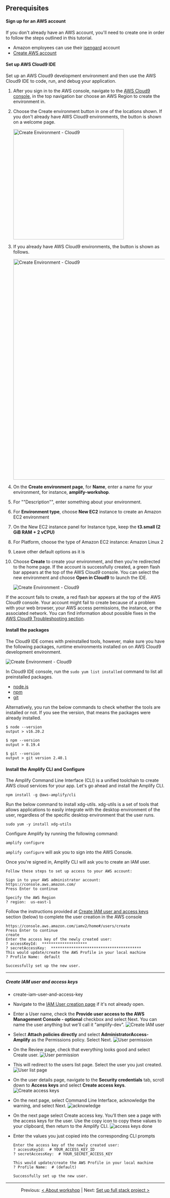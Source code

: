 ## Prerequisites

#### Sign up for an AWS account

If you don't already have an AWS account, you'll need to create one in order to follow the steps outlined in this tutorial.

- Amazon employees can use their [isengard](https://isengard.amazon.com/) account
- [Create AWS account](https://portal.aws.amazon.com/billing/signup?redirect_url=https%3A%2F%2Faws.amazon.com%2Fregistration-confirmation#/start/email)

#### Set up AWS Cloud9 IDE

Set up an AWS Cloud9 development environment and then use the AWS Cloud9 IDE to code, run, and debug your application.

1.  After you sign in to the AWS console, navigate to the [AWS Cloud9 console](https://us-east-1.console.aws.amazon.com/cloud9control/home), in the top navigation bar choose an AWS Region to create the environment in.
2.  Choose the Create environment button in one of the locations shown. If you don't already have AWS Cloud9 environments, the button is shown on a welcome page.

    <img src="./images/create_welcome_env_new_UX.png" alt="Create Environment - Cloud9" width="350" height="auto">

3.  If you already have AWS Cloud9 environments, the button is shown as follows.

    <img src="./images/console_create_env_new_UX.png" alt="Create Environment - Cloud9" width="700" height="auto">

4.  On the **Create environment page**, for **Name**, enter a name for your environment, for instance, **amplify-workshop**.
5.  For ""Description"", enter something about your environment.
6.  For **Environment type**, choose **New EC2** instance to create an Amazon EC2 environment
7.  On the New EC2 instance panel for Instance type, keep the **t3.small (2 GiB RAM + 2 vCPU)**
8.  For Platform, choose the type of Amazon EC2 instance: Amazon Linux 2
9.  Leave other default options as it is
10. Choose **Create** to create your environment, and then you're redirected to the home page. If the account is successfully created, a green flash bar appears at the top of the AWS Cloud9 console. You can select the new environment and choose **Open in Cloud9** to launch the IDE.

    ![Create Environment - Cloud9](./images/cloud9-ide-open.png)

If the account fails to create, a red flash bar appears at the top of the AWS Cloud9 console. Your account might fail to create because of a problem with your web browser, your AWS access permissions, the instance, or the associated network. You can find information about possible fixes in the [AWS Cloud9 Troubleshooting section](https://docs.aws.amazon.com/cloud9/latest/user-guide/troubleshooting.html#troubleshooting-env-loading).

#### Install the packages

The Cloud9 IDE comes with preinstalled tools, however, make sure you have the following packages, runtime environments installed on on AWS Cloud9 development environment.

![Create Environment - Cloud9](./images/cloud9-ide.png)

In Cloud9 IDE console, run the `sudo yum list installed` command to list all preinstalled packages.

- [node.js](https://nodejs.org/en)
- [npm](https://www.npmjs.com/)
- [git](https://git-scm.com/)

Alternatively, you run the below commands to check whether the tools are installed or not. If you see the version, that means the packages were already installed.

    $ node --version
    output > v16.20.2

    $ npm --version
    output > 8.19.4

    $ git --version
    output > git version 2.40.1

#### Install the Amplify CLI and Configure

The Amplify Command Line Interface (CLI) is a unified toolchain to create AWS cloud services for your app. Let's go ahead and install the Amplify CLI.

    npm install -g @aws-amplify/cli

Run the below command to install xdg-utils. xdg-utils is a set of tools that allows applications to easily integrate with the desktop environment of the user, regardless of the specific desktop environment that the user runs.

    sudo yum -y install xdg-utils

Configure Amplify by running the following command:

    amplify configure

`amplify configure` will ask you to sign into the AWS Console.

Once you're signed in, Amplify CLI will ask you to create an IAM user.

    Follow these steps to set up access to your AWS account:

    Sign in to your AWS administrator account:
    https://console.aws.amazon.com/
    Press Enter to continue

    Specify the AWS Region
    ? region:  us-east-1

Follow the instructions provided at [Create IAM user and access keys](#create-iam-user-and-access-key) section (below) to complete the user creation in the AWS console

    https://console.aws.amazon.com/iamv2/home#/users/create
    Press Enter to continue
    create
    Enter the access key of the newly created user:
    ? accessKeyId:  ********************
    ? secretAccessKey:  ****************************************
    This would update/create the AWS Profile in your local machine
    ? Profile Name:  default

    Successfully set up the new user.

---

##### Create IAM user and access keys

- create-iam-user-and-access-key
- Navigate to the [IAM User creation page](https://console.aws.amazon.com/iamv2/home#/users/create) if it's not already open.

- Enter a User name, check the **Provide user access to the AWS Management Console - optional** checkbox and select Next. You can name the user anything but we'll call it "amplify-dev".
  ![Create IAM user](images/user-name-opt-1920.webp)
- Select **Attach policies directly** and select **AdministratorAccess-Amplify** as the Permissions policy. Select Next.
  ![User permission](images/user-permissions-opt-1920.webp)
- On the Review page, check that everything looks good and select Create user.
  ![User permission](images/user-review-opt-1920.webp)
- This will redirect to the users list page. Select the user you just created.
  ![User list page](images/user-list-opt-1920.webp)
- On the user details page, navigate to the **Security credentials** tab, scroll down to **Access keys** and select **Create access keys**.
  ![Create access keys](images/create-access-keys-opt-1920.webp)
- On the next page, select Command Line Interface, acknowledge the warning, and select Next.
  ![acknowledge](images/ack-page-opt-1920.webp)
- On the next page select Create access key. You’ll then see a page with the access keys for the user. Use the copy icon to copy these values to your clipboard, then return to the Amplify CLI.
  ![access keys done](images/access-keys-done-opt-1920.webp)

- Enter the values you just copied into the corresponding CLI prompts

      Enter the access key of the newly created user:
      ? accessKeyId:  # YOUR_ACCESS_KEY_ID
      ? secretAccessKey:  # YOUR_SECRET_ACCESS_KEY

      This would update/create the AWS Profile in your local machine
      ? Profile Name:  # (default)

      Successfully set up the new user.

---

<div align="center">

Previous: [< About workshop](README.md) | Next: [Set up full stack project >](full-stack-project.md)
